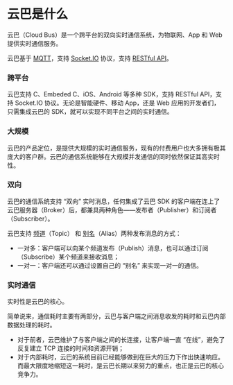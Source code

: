 # 云巴是什么

云巴（Cloud Bus）是一个跨平台的双向实时通信系统，为物联网、App 和 Web 提供实时通信服务。

云巴基于 [MQTT](http://public.dhe.ibm.com/software/dw/webservices/ws-mqtt/mqtt-v3r1.html)，支持 [Socket.IO](http://yunba.io/docs2/socket.io_API/) 协议，支持 [RESTful API](http://yunba.io/docs2/restful_Quick_Start/)。

### 跨平台

云巴支持 C、Embeded C、iOS、Android 等多种 SDK，支持 RESTful API，支持 Socket.IO 协议。无论是智能硬件、移动 App，还是 Web 应用的开发者们，只需集成云巴的 SDK，就可以实现不同平台之间的实时通信。

### 大规模

云巴的产品定位，是提供大规模的实时通信服务，现有的付费用户也大多拥有极其庞大的客户群。云巴的通信系统能够在大规模并发通信的同时依然保证其高实时性。

### 双向

云巴的通信系统支持 “双向” 实时消息，任何集成了云巴 SDK 的客户端在连上了云巴服务器（Broker）后，都兼具两种角色——发布者（Publisher）和订阅者（Subscriber）。

云巴支持 [频道](https://github.com/yunba/kb/blob/master/频道和别名.md#频道topic)（Topic） 和 [别名](https://github.com/yunba/kb/blob/master/频道和别名.md#别名alias)（Alias）两种发布消息的方式：
* 一对多：客户端可以向某个频道发布（Publish）消息，也可以通过订阅（Subscribe）某个频道来接收消息；
* 一对一：客户端还可以通过设置自己的 “别名” 来实现一对一的通信。

### 实时通信

实时性是云巴的核心。

简单说来，通信耗时主要有两部分，云巴与客户端之间消息收发的耗时和云巴内部数据处理的耗时。

* 对于前者，云巴维护了与客户端之间的长连接，让客户端一直 “在线”，避免了反复建立 TCP 连接的时间和资源开销；
* 对于内部耗时，云巴的系统目前已经能够做到在巨大的压力下作出快速响应。而最大限度地缩短这一耗时，是云巴长期以来努力的重点，也正是云巴的核心竞争力。
